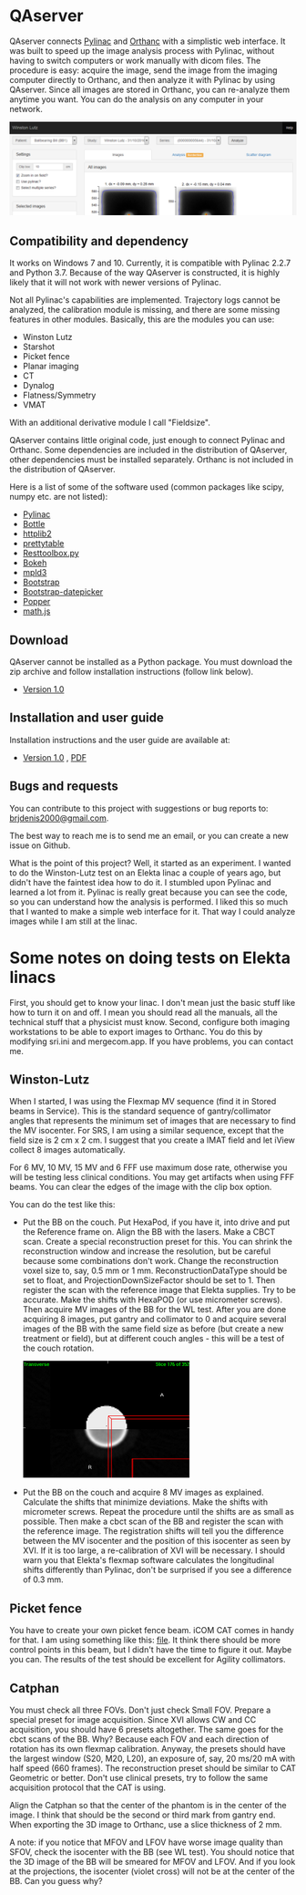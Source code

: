 # QAserver

QAserver connects [Pylinac](https://github.com/jrkerns/pylinac) and [Orthanc](https://github.com/jodogne/Orthanc) with a simplistic web interface. It was built to speed up the image analysis process with Pylinac, without having to switch computers or work manually with dicom files. The procedure is easy: acquire the image, send the image from the imaging computer directly to Orthanc, and then analyze it with Pylinac by using QAserver. Since all images are stored in Orthanc, you can re-analyze them anytime you want. You can do the analysis on any computer in your network.

![image](image.png)

## Compatibility and dependency

It works on Windows 7 and 10. Currently, it is compatible with Pylinac 2.2.7 and Python 3.7. Because of the way QAserver is constructed, it is highly likely that it will not work with newer versions of Pylinac. 

Not all Pylinac's capabilities are implemented. Trajectory logs cannot be analyzed, the calibration module is missing, and there are some missing features in other modules. Basically, this are the modules you can use:

* Winston Lutz
* Starshot
* Picket fence
* Planar imaging
* CT
* Dynalog
* Flatness/Symmetry
* VMAT

With an additional derivative module I call "Fieldsize".

QAserver contains little original code, just enough to connect Pylinac and Orthanc. Some dependencies are included in the distribution of QAserver, other dependencies must be installed separately. Orthanc is not included in the distribution of QAserver.

Here is a list of some of the software used (common packages like scipy, numpy etc. are not listed):

* [Pylinac](https://github.com/jrkerns/pylinac)
* [Bottle](https://bottlepy.org/docs/dev/)
* [httplib2](https://github.com/httplib2/httplib2)
* [prettytable](https://github.com/jazzband/prettytable)
* [Resttoolbox.py](https://github.com/jodogne/OrthancMirror/tree/master/Resources/Samples/Python)
* [Bokeh](https://docs.bokeh.org/en/latest/index.html)
* [mpld3](https://mpld3.github.io/)
* [Bootstrap](https://getbootstrap.com/docs/3.4/)
* [Bootstrap-datepicker](https://bootstrap-datepicker.readthedocs.io/en/latest/)
* [Popper](https://popper.js.org/)
* [math.js](https://mathjs.org/)


## Download

QAserver cannot be installed as a Python package. You must download the zip archive and follow installation instructions (follow link below).

* [Version 1.0](/versions/qaserver1.0.zip)

## Installation and user guide

Installation instructions and the user guide are available at:

* [Version 1.0](https://brjdenis.github.io/qaserver/docs/version1.0/html/) , [PDF](/pdf/qaserver1.0.pdf)

## Bugs and requests

You can contribute to this project with suggestions or bug reports to: brjdenis2000@gmail.com.

The best way to reach me is to send me an email, or you can create a new issue on Github.

What is the point of this project? Well, it started as an experiment. I wanted to do the Winston-Lutz test on an Elekta linac a couple of years ago, but didn't have the faintest idea how to do it. I stumbled upon Pylinac and learned a lot from it. Pylinac is really great because you can see the code, so you can understand how the analysis is performed. I liked this so much that I wanted to make a simple web interface for it. That way I could analyze images while I am still at the linac.


# Some notes on doing tests on Elekta linacs

First, you should get to know your linac. I don't mean just the basic stuff like how to turn it on and off. I mean you should read all the manuals, all the technical stuff that a physicist must know. Second, configure both imaging workstations to be able to export images to Orthanc. You do this by modifying sri.ini and mergecom.app. If you have problems, you can contact me.

## Winston-Lutz

When I started, I was using the Flexmap MV sequence (find it in Stored beams in Service). This is the standard sequence of gantry/collimator angles that represents the minimum set of images that are necessary to find the MV isocenter. For SRS, I am using a similar sequence, except that the field size is 2 cm x 2 cm. I suggest that you create a IMAT field and let iView collect 8 images automatically.

For 6 MV, 10 MV, 15 MV and 6 FFF use maximum dose rate, otherwise you will be testing less clinical conditions. You may get artifacts when using FFF beams. You can clear the edges of the image with the clip box option.

You can do the test like this:

* Put the BB on the couch. Put HexaPod, if you have it, into drive and put the Reference frame on. Align the BB with the lasers. Make a CBCT scan. Create a special reconstruction preset for this. You can shrink the reconstruction window and increase the resolution, but be careful because some combinations don't work. Change the reconstruction voxel size to, say, 0.5 mm or 1 mm. ReconstructionDataType should be set to float, and ProjectionDownSizeFactor should be set to 1. Then register the scan with the reference image that Elekta supplies. Try to be accurate. Make the shifts with HexaPOD (or use micrometer screws). Then acquire MV images of the BB for the WL test. After you are done acquiring 8 images, put gantry and collimator to 0 and acquire several images of the BB with the same field size as before (but create a new treatment or field), but at different couch angles - this will be a test of the couch rotation.

	![image](/files/bb2.png)

* Put the BB on the couch and acquire 8 MV images as explained. Calculate the shifts that minimize deviations. Make the shifts with  micrometer screws. Repeat the procedure until the shifts are as small as possible. Then make a cbct scan of the BB and register the scan with the reference image. The registration shifts will tell you the difference between the MV isocenter and the position of this isocenter as seen by XVI. If it is too large, a re-calibration of XVI will be necessary. I should warn you that Elekta's flexmap software calculates the longitudinal shifts differently than Pylinac, don't be surprised if you see a difference of 0.3 mm.

## Picket fence

You have to create your own picket fence beam. iCOM CAT comes in handy for that. I am using something like this: [file](/files/ElektaAgilityPicketFence.zip). It think there should be more control points in this beam, but I didn't have the time to figure it out. Maybe you can. The results of the test should be excellent for Agility collimators.


## Catphan

You must check all three FOVs. Don't just check Small FOV. Prepare a special preset for image acquisition. Since XVI allows CW and CC acquisition, you should have 6 presets altogether. The same goes for the cbct scans of the BB. Why? Because each FOV and each direction of rotation has its own flexmap calibration.
Anyway, the presets should have the largest window (S20, M20, L20), an exposure of, say, 20 ms/20 mA with half speed (660 frames). The reconstruction preset should be similar to CAT Geometric or better. Don't use clinical presets, try to follow the same acquisition protocol that the CAT is using.

Align the Catphan so that the center of the phantom is in the center of the image. I think that should be the second or third mark from gantry end. When exporting the 3D image to Orthanc, use a slice thickness of 2 mm.

A note: if you notice that MFOV and LFOV have worse image quality than SFOV, check the isocenter with the BB (see WL test). You should notice that the 3D image of the BB will be smeared for MFOV and LFOV. And if you look at the projections, the isocenter (violet cross) will not be at the center of the BB. Can you guess why?














